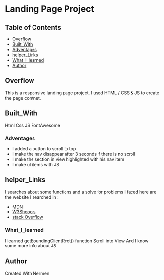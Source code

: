 <!-- Before everything

***** I loaded the starter files and build my own project from scratch
***** I search for slove for my problems in google and i refere the links belowe.
**************** I will be happy for any changes to improve my code😊😄
*********************** Thank you
 -->

# Landing Page Project

## Table of Contents

* [Overflow](#Overflow)
* [Built_With](#Built_With)
* [Adventages](#Adventages)
* [helper_Links](#helper_Links)
* [What_I_learned](#What_I_learned)
* [Author](#Author)

##  Overflow
This is a responsive landing page project. I used HTML / CSS & JS to create the page contnet.

## Built_With
Html
Css
JS
FontAwesome

### Adventages
- I added a button to scroll to top
- I make the nav disappear after 3 seconds if there is no scroll
- I make the section in view highlighted with his nav item
- I make ul items with JS

## helper_Links
I searches about some functions and a solve for problems I faced  here are the website I searched in :

* [MDN](#https://developer.mozilla.org/en-US/docs/Web/API/Element/getBoundingClientRect)
* [W3Shcools](#https://www.w3schools.com/jsref/met_element_scrollintoview.asp)
* [stack Overflow](#https://stackoverflow.com/questions/4620906/how-do-i-know-when-ive-stopped-scrolling)


### What_I_learned
I learned  getBoundingClientRect() function
Scroll into View
And I know some more info about JS

## Author
Created With Nermen
